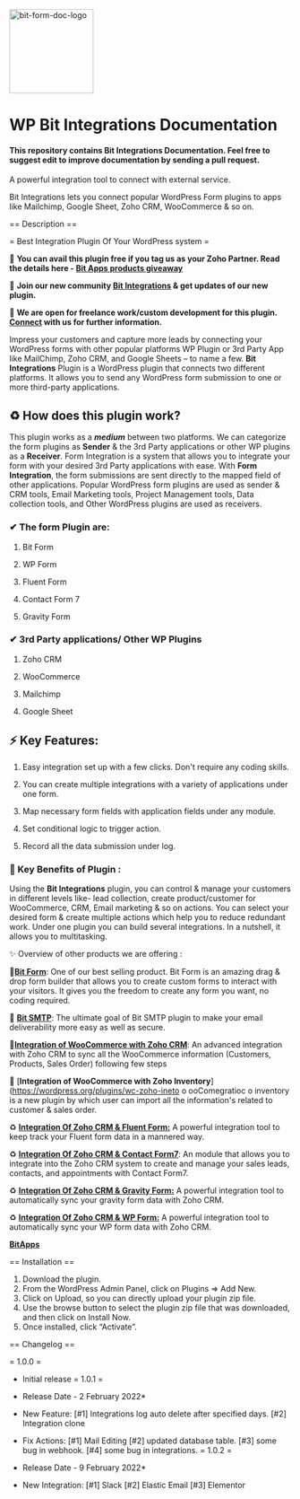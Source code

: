 <img src="https://docs.bit-integrations.bitapps.pro/img/logo.svg" alt="bit-form-doc-logo" height="150">


#  WP Bit Integrations Documentation

#### This repository contains Bit Integrations Documentation. Feel free to suggest edit to improve documentation by sending a pull request.

A powerful integration tool to connect with external service.

Bit Integrations lets you connect popular WordPress Form plugins to apps like Mailchimp, Google Sheet, Zoho CRM, WooCommerce & so on.

== Description ==

= Best Integration Plugin Of Your WordPress system =

📢 **You can avail this plugin free if you tag us as your Zoho Partner. Read the details here - [Bit Apps products giveaway](https://www.bitapps.pro/zoho-partner-tag)**



📢 **Join our new community [Bit Integrations](https://www.facebook.com/groups/formsintegrations) & get updates of our new plugin.**


📢 **We are open for freelance work/custom development for this plugin. [Connect](https://bitapps.pro/contact) with us for further information.**

Impress your customers and capture more leads by connecting your WordPress forms with other popular platforms WP Plugin or 3rd Party App like MailChimp, Zoho CRM, and Google Sheets – to name a few. **Bit Integrations** Plugin is a WordPress plugin that connects two different platforms. It allows you to send any WordPress form submission to one or more third-party applications.

## ♻ How does this plugin work?

This plugin works as a ***medium*** between two platforms. We can categorize the form plugins as **Sender** & the 3rd Party applications or other WP plugins as a **Receiver**. Form Integration is a system that allows you to integrate your form with your desired 3rd Party applications with ease. With **Form Integration**, the form submissions are sent directly to the mapped field of other applications. Popular WordPress form plugins are used as sender & CRM tools, Email Marketing tools, Project Management tools, Data collection tools, and Other WordPress plugins are used as receivers.  


### ✔ The form Plugin are:

1.  Bit Form
2.  WP Form
    
3.  Fluent Form
    
4.  Contact Form 7
    
5.  Gravity Form
    
### ✔ 3rd Party applications/ Other WP Plugins

1.  Zoho CRM
    
2.  WooCommerce
    
3.  Mailchimp

4. Google Sheet

## ⚡ Key Features:



1.  Easy integration set up with a few clicks. Don't require any coding skills.
    
2.  You can create multiple integrations with a variety of applications under one form.
    
3.  Map necessary form fields with application fields under any module.
    
4.  Set conditional logic to trigger action.
    
5. Record all the data submission under log.

### 🎉 Key Benefits of Plugin :

Using the **Bit Integrations** plugin, you can control & manage your customers in different levels like- lead collection, create product/customer for WooCommerce, CRM, Email marketing & so on actions. You can select your desired form & create multiple actions which help you to reduce redundant work. Under one plugin you can build several integrations. In a nutshell, it allows you to multitasking.

✨ Overview of other products we are offering :

📝[**Bit Form**](https://wordpress.org/plugins/bit-form/): One of our best selling product. Bit Form is an amazing drag & drop form builder that allows you to create custom forms to interact with your visitors. It gives you the freedom to create any form you want, no coding required.

📧 [**Bit SMTP**](https://wordpress.org/plugins/bit-smtp/): The ultimate goal of Bit SMTP plugin to make your email deliverability more easy as well as secure.

🛒[**Integration of WooCommerce with Zoho CRM**](https://wordpress.org/plugins/crm-for-wc-in-zoho/): An advanced integration with Zoho CRM to sync all the WooCommerce information (Customers, Products, Sales Order) following few steps

🛒 [**Integration of WooCommerce with Zoho Inventory**](https://wordpress.org/plugins/wc-zoho-ineto o ooComegratioc o inventory  is a new plugin by which user can import all the information's related to customer & sales order.

♻ [**Integration Of Zoho CRM & Fluent Form:**](https://wordpress.org/plugins/integration-of-zoho-crm-and-fluent-form/)  A powerful integration tool to keep track your Fluent form data in a mannered way.

♻ [**Integration Of Zoho CRM & Contact Form7**](https://wordpress.org/plugins/integration-of-zoho-crm-and-contact-form-7/): An module that allows you to integrate into the Zoho CRM system to create and manage your sales leads, contacts, and appointments with Contact Form7.

♻ [**Integration Of Zoho CRM & Gravity Form:**](https://wordpress.org/plugins/integration-of-zoho-crm-and-gravity-forms/)  A powerful integration tool to automatically sync your gravity form data with Zoho CRM.

♻ [**Integration Of Zoho CRM & WP Form:**](https://wordpress.org/plugins/integration-of-zoho-crm-and-wpforms/)  A powerful integration tool to automatically sync your WP form data with Zoho CRM.


**[BitApps](https://www.bitapps.pro/)**



== Installation ==

1. Download the plugin.
2. From the WordPress Admin Panel, click on Plugins => Add New.
3. Click on Upload, so you can directly upload your plugin zip file.
4. Use the browse button to select the plugin zip file that was downloaded, and then click on Install Now.
5. Once installed, click “Activate”.

== Changelog ==

= 1.0.0 =
* Initial release
= 1.0.1 =
* Release Date - 2 February 2022*

* New Feature:
    [#1] Integrations log auto delete after specified days.
    [#2] Integration clone

* Fix Actions:
    [#1] Mail Editing
    [#2] updated database table.
    [#3] some bug in webhook.
    [#4] some bug in integrations.
= 1.0.2 =
* Release Date - 9 February 2022*
* New Integration:
    [#1] Slack
    [#2] Elastic Email
    [#3] Elementor
    